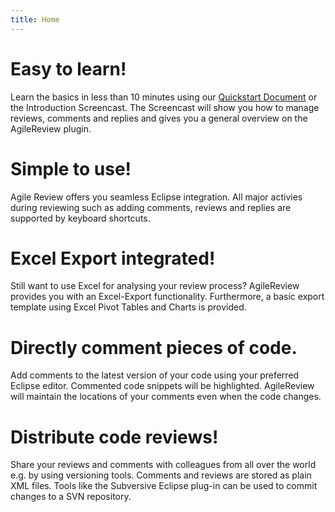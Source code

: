 ```yaml
---
title: Home
---
```


# Easy to learn!
Learn the basics in less than 10 minutes using our [Quickstart Document](./assets/quickstart.pdf) or the Introduction Screencast. The Screencast will show you how to manage reviews, comments and replies and gives you a general overview on the AgileReview plugin.

# Simple to use!
Agile Review offers you seamless Eclipse integration. All major activies during reviewing such as adding comments, reviews and replies are supported by keyboard shortcuts.

# Excel Export integrated!
Still want to use Excel for analysing your review process? AgileReview provides you with an Excel-Export functionality. Furthermore, a basic export template using Excel Pivot Tables and Charts is provided.

# Directly comment pieces of code.
Add comments to the latest version of your code using your preferred Eclipse editor. Commented code snippets will be highlighted. AgileReview will maintain the locations of your comments even when the code changes.

# Distribute code reviews!
Share your reviews and comments with colleagues from all over the world e.g. by using versioning tools. Comments and reviews are stored as plain XML files. Tools like the Subversive Eclipse plug-in can be used to commit changes to a SVN repository.